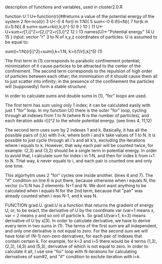 description of functions and variables, used in cluster2.0.R

function U
1 U<-function(r){##returns a value of the potential energy of the system
2        N<-ncol(r)
3        U<-0
4        for(i in 1:N){
5               sum<-0
6                if(i<N){
7                        for(k in (i+1):N){
8                                sum<-sum+rki(r,k,i)^(-5)
9                        }
10                }
11                U<-U+sum+r[1,i]^2+r[2,i]^2+r[3,i]^2
12        }
13        names(U)<-"Potential energy"
14        U
15 }
input: vector "r" 3 to N of x,y,z coordinates of particles.
U is assumed to be equal to:

sum(i=1:N)(r[i]^2)+sum(i,k=1:N, k>i)(1/r[i,k]^5)	(1)

The first term in (1) corresponds to parabolic confinement potential; minimization of it cause particles
to be attracted to the center of the confinement. The second term corresponds to the repulsion of high order
of particles between each other; the minimisation of it should cause them all to just scatter into infinity;
in the presence of the confinement the particles will (supposedly) form a stable structure.

In order to calculate sums and double sums in (1), "for" loops are used.

The first term has sum using only 1 index; it can be calculated easily with just 1 "for" loop.
In my function U() there is the outer "for" loop, cycling through all indexes from 1 to N (where N is the number
of particles), and each iteration adds r[i]^2 to the whole potential energy. (see lines 4, 11,12)

The second term uses sum by 2 indexes 1 and k. Basically, it has all the possible pairs of (i,k) with i!=k,
where both i and k take values of 1 to N. It is possible to just cycle through all i's and all k's, excluding the
iterations where i equals to k. However, that way each pair will be counted twice, for example: (2,3) and (3,2) 
should be a single term in potential energy. In order to avoid that, I calculate sum for index i in 1:N,
and then for index k from i+1 to N. THat way, k never equals to i, and each pair is counted one and only one time.

This algorhytm uses 2 "for" cycles one inside another. (lines 4 and 7). The "if" condition on line 6 is put there,
because otherwise when i equals N, the vector (i+1):N has 2 elements: N+1 and N. We dont want anything to be calculated 
when i equals N for the 2nd term, because that "pair" was already counted when i was N-1, and k was N.

FUNCTION grad.U.
grad.U is a function that returns the gradient of energy U, or, to be exact, the derivative of U by the coordinate var
(var=1 means x, var = 2 means y and so on) of particle k. So grad.U(var=1, k=3) means derivative of U by x[3].
In order to calculate derivative, we have to derive every term in two sums in (1).
The terms of the first sum are all independent, and only one derivative is not equal to zero.
For the second sum we will have total of (N-1) non-zero derivatives, for each pair of indexes that contain certain k.
For example, for k=3 and i=5 there would be 4 terms (1,3), (2,3), (4,3) and (5,3), derivative of which is not equal to zero.
In order to calculate it all, I use one "for" loop with N iterations for calculating derivatives of sum#2, and "if"
condition to exclute iteration with i=k.










